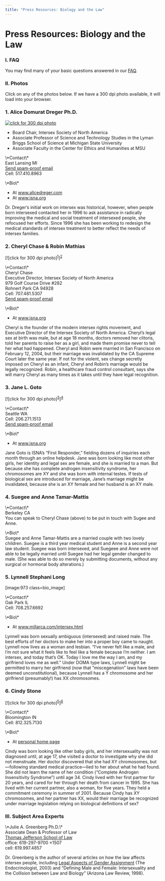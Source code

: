 ```yaml
---
title: "Press Resources: Biology and the Law"
---
```


# Press Resources: Biology and the Law

<h3>I. <span class="caps">FAQ</span>  </h3>

<p>You may find many of your basic questions answered in our <a href="/faq"><span class="caps">FAQ</span></a>.  </p>


<h3>II. Photos  </h3>

<p>Click on any of the photos below. If we have a 300 dpi photo available, it will load into your browser.  </p>

<h3>1. Alice Domurat Dreger Ph.D.  </h3>

<p><a href="/files/images/dreger.jpg"><img alt="click for 300 dpi photo" src="/img/about/alice2.jpg" title="click for 300 dpi photo" /></a>  </p>

<ul>
	<li>Board Chair, Intersex Society of North America</li>
	<li>Associate Professor of Science and Technology Studies in the Lyman Briggs School of Science at Michigan State University</li>
	<li>Associate Faculty in the Center for Ethics and Humanities at <span class="caps">MSU</span></li>
</ul>

<p>\*Contact\*  <br />
East Lansing MI  <br />
<a href="http://www.alicedreger.com/contact">Send spam-proof email</a>  <br />
Cell: 517.410.8963  </p>

<p>\*Bio\*  </p>

<ul>
	<li>At <a href="http://www.alicedreger.com">www.alicedreger.com</a></li>
	<li>At <a href="http://www.isna.org/about/dreger">www.isna.org</a></li>
</ul>



<p>Dr. Dreger&#8217;s initial work on intersex was historical, however, when people born intersexed contacted her in 1996 to ask assistance in radically improving the medical and social treatment of intersexed people, she refocused her efforts. Since 1996 she has been working to redesign the medical standards of intersex treatment to better reflect the needs of intersex families.  </p>


<h3>2. Cheryl Chase &amp; Robin Mathias  </h3>



<p>[![click for 300 dpi photo]<sup class="footnote" id="fnrev9242230885d88e583d1dd0-1"><a href="#fn9242230885d88e583d1dd0-1">1</a></sup>]<sup class="footnote" id="fnrev9242230885d88e583d1dd0-2"><a href="#fn9242230885d88e583d1dd0-2">2</a></sup></p>



<p>\*Contact\*  <br />
Cheryl Chase  <br />
Executive Director, Intersex Society of North America  <br />
979 Golf Course Drive #282  <br />
Rohnert Park CA 94928  <br />
Cell: 707.481.5307  <br />
<a href="/pressroom/contact/chase">Send spam-proof email</a>  </p>

<p>\*Bio\*  </p>

<ul>
	<li>At <a href="http://www.isna.org/about/chase">www.isna.org</a></li>
</ul>

<p>Cheryl is the founder of the modern intersex rights movement, and Executive Director of the Intersex Society of North America. Cheryl&#8217;s legal sex at birth was male, but at age 18 months, doctors removed her clitoris, told her parents to raise her as a girl, and made them promise never to tell her what had happened. Cheryl and Robin were married in San Francisco on February 12, 2004, but their marriage was invalidated by the CA Supreme Court later the same year. If not for the violent, sex change secretly imposed on Cheryl as an infant, Cheryl and Robin&#8217;s marriage would be legally recognized. Robin, a healthcare fraud control consultant, says she will marry Cheryl as many times as it takes until they have legal recognition.  </p>

<h3>3. Jane L. Goto  </h3>



<p>[![click for 300 dpi photo]<sup class="footnote" id="fnrev9242230885d88e583d1dd0-3"><a href="#fn9242230885d88e583d1dd0-3">3</a></sup>]<sup class="footnote" id="fnrev9242230885d88e583d1dd0-4"><a href="#fn9242230885d88e583d1dd0-4">4</a></sup></p>



<p>\*Contact\*  <br />
Seattle WA  <br />
Cell: 206.271.1513  <br />
<a href="/contact/email">Send spam-proof email</a>  </p>

<p>\*Bio\*  </p>

<ul>
	<li>At <a href="http://www.isna.org/about/goto">www.isna.org</a></li>
</ul>

<p>Jane Goto is <span class="caps">ISNA</span>&#8217;s &#8220;First Responder,&#8221; fielding dozens of inquiries each month through an online helpdesk. Jane was born looking like most other girls, her identity and legal sex are female, and she is married to a man. But because she has complete androgen insensitivity syndrome, her chromosomes are XY and she was born with internal testes. If tests of biological sex are introduced for marriage, Jane&#8217;s marriage might be invalidated, because she is an XY female and her husband is an XY male.  </p>

<h3>4. Suegee and Anne Tamar-Mattis  </h3>

<p>\*Contact\*  <br />
Berkeley CA  <br />
You can speak to Cheryl Chase (above) to be put in touch with Sugee and Anne.  </p>

<p>\*Bio\*  <br />
Suegee and Anne Tamar-Mattis are a married couple with two lovely children. Suegee is a third year medical student and Anne is a second year law student. Suegee was born intersexed, and Suegeee and Anne were not able to be legally married until Suegee had her legal gender changed to male. (She was able to do so merely by submitting documents, without any surgical or hormonal body alterations.)  </p>

<h3>5. Lynnell Stephani Long  </h3>

<p>[image:973 class=bio_image]  </p>

<p>\*Contact\*  <br />
Oak Park IL  <br />
Cell: 708.257.6692  </p>

<p>\*Bio\*  </p>

<ul>
	<li>At <a href="http://www.millarca.com/intersex.html">www.millarca.com/intersex.html</a></li>
</ul>

<p>Lynnell was born sexually ambiguous (intersexed) and raised male. The best efforts of her doctors to make her into a proper boy came to naught. Lynnell now lives as a woman and lesbian. &#8220;I&#8217;ve never felt like a male, and I&#8217;m not sure what it feels like to feel like a female because I&#8217;m neither. I am intersex, and today that&#8217;s OK. Today I love me the way I am, and my girlfriend loves me as well.&#8221; Under <span class="caps">DOMA</span> type laws, Lynnell might be permitted to marry her girlfriend (now that &#8220;miscegenation&#8221; laws have been deemed unconstitutional), because Lynnell has a Y chromosome and her girlfriend (presumably!) has XX chromosomes.  </p>

<h3>6. Cindy Stone  </h3>



<p>[![click for 300 dpi photo]<sup class="footnote" id="fnrev9242230885d88e583d1dd0-5"><a href="#fn9242230885d88e583d1dd0-5">5</a></sup>]<sup class="footnote" id="fnrev9242230885d88e583d1dd0-6"><a href="#fn9242230885d88e583d1dd0-6">6</a></sup></p>



<p>\*Contact\*  <br />
Bloomington IN  <br />
Cell: 812.325.7130  </p>

<p>\*Bio\*  </p>

<ul>
	<li>At <a href="http://php.indiana.edu/~stonec">personal home page</a></li>
</ul>

<p>Cindy was born looking like other baby girls, and her intersexuality was not diagnosed until, at age 17, she visited a doctor to investigate why she did not menstruate. Her doctor discovered that she had XY chromosomes, but&#8212;following standard medical practice&#8212;lied to her about what he had found. She did not learn the name of her condition (&#8220;Complete Androgen Insensitivity Syndrome&#8221;) until age 34. Cindy lived with her first partner for 20 years, and cared for her through her death from cancer in 1995. She has lived with her current partner, also a woman, for five years. They held a commitment ceremony in summer of 2001. Because Cindy has XY chromosomes, and her partner has XX, would their marriage be recognized under marriage legislation relying on biological definitions of sex?  </p>

<h3><span class="caps">III</span>. Subject Area Experts  </h3>

<p>\*Julie A. Greenberg Ph.D.\*  <br />
Associate Dean &amp; Professor of Law  <br />
<a href="http://tjsl.edu/index.cfm?sID\_int=43&amp;rID\_int=4&amp;xID=16">Thomas Jefferson School of Law</a>  <br />
office: 619-297-9700 &#215;1507  <br />
cell: 619.997.4857  </p>

<p>Dr. Greenberg is the author of several articles on how the law affects intersex people, including <a href="/pdf/greenberg2003.pdf">Legal Aspects of Gender Assignment</a> (The Endocrinologist, 2003) and &#8220;Defining Male and Female: Intersexuality and the Collision between Law and Biology&#8221; (Arizona Law Review, 1998).</p>

 [1]: /files/images/cheryl_robin_scout_small.jpg
 [2]: /files/images/cheryl_robin_scout.jpg
 [3]: /files/images/jane_goto_small.jpg
 [4]: /files/images/jane_goto.jpg
 [5]: /files/images/stone_small.jpg
 [6]: /files/images/stone.jpg